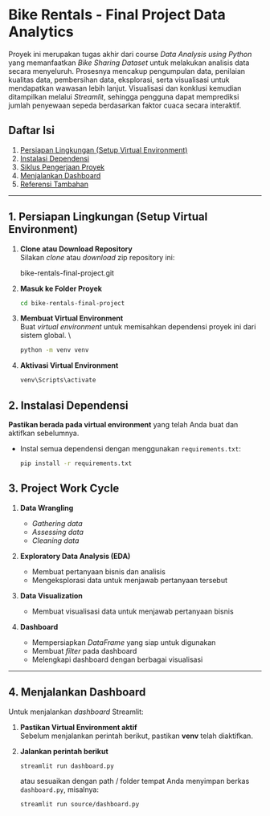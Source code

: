 # Bike Rentals - Final Project Data Analytics

Proyek ini merupakan tugas akhir dari course *Data Analysis using Python* yang memanfaatkan *Bike Sharing Dataset* untuk melakukan analisis data secara menyeluruh. Prosesnya mencakup pengumpulan data, penilaian kualitas data, pembersihan data, eksplorasi, serta visualisasi untuk mendapatkan wawasan lebih lanjut. Visualisasi dan konklusi kemudian ditampilkan melalui *Streamlit*, sehingga pengguna dapat memprediksi jumlah penyewaan sepeda berdasarkan faktor cuaca secara interaktif.

## Daftar Isi
1. [Persiapan Lingkungan (Setup Virtual Environment)](#1-persiapan-lingkungan-setup-virtual-environment)  
2. [Instalasi Dependensi](#2-instalasi-dependensi)  
3. [Siklus Pengerjaan Proyek](#3-siklus-pengerjaan-proyek)  
4. [Menjalankan Dashboard](#4-menjalankan-dashboard)  
5. [Referensi Tambahan](#5-referensi-tambahan)

---

## 1. Persiapan Lingkungan (Setup Virtual Environment)

1. **Clone atau Download Repository**  
   Silakan *clone* atau *download* zip repository ini:
   
   bike-rentals-final-project.git
   
2. **Masuk ke Folder Proyek**  
   ```bash
   cd bike-rentals-final-project
   ```

3. **Membuat Virtual Environment**  
   Buat *virtual environment* untuk memisahkan dependensi proyek ini dari sistem global. \\
   ```bash
   python -m venv venv
   ```

4. **Aktivasi Virtual Environment**  
   ```bash
   venv\Scripts\activate
   ```

## 2. Instalasi Dependensi

**Pastikan berada pada virtual environment** yang telah Anda buat dan aktifkan sebelumnya.  

- Instal semua dependensi dengan menggunakan `requirements.txt`:  
  ```bash
  pip install -r requirements.txt
  ```

## 3. Project Work Cycle

1. **Data Wrangling**  
   - *Gathering data*  
   - *Assessing data*  
   - *Cleaning data*

2. **Exploratory Data Analysis (EDA)**  
   - Membuat pertanyaan bisnis dan analisis  
   - Mengeksplorasi data untuk menjawab pertanyaan tersebut

3. **Data Visualization**  
   - Membuat visualisasi data untuk menjawab pertanyaan bisnis

4. **Dashboard**  
   - Mempersiapkan *DataFrame* yang siap untuk digunakan  
   - Membuat *filter* pada dashboard  
   - Melengkapi dashboard dengan berbagai visualisasi

---

## 4. Menjalankan Dashboard

Untuk menjalankan *dashboard* Streamlit:

1. **Pastikan Virtual Environment aktif**  
   Sebelum menjalankan perintah berikut, pastikan **venv** telah diaktifkan.

2. **Jalankan perintah berikut**  
   ```bash
   streamlit run dashboard.py
   ```
   atau sesuaikan dengan path / folder tempat Anda menyimpan berkas `dashboard.py`, misalnya:
   ```bash
   streamlit run source/dashboard.py
   ```
